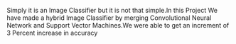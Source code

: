 Simply it is an Image Classifier but it is not that simple.In this Project We have made a hybrid Image Classifier by merging Convolutional Neural Network and Support Vector Machines.We were able to get an increment of 3 Percent increase in accuracy
